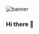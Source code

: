 ![banner](https://www.canva.com/design/DAEuXMTh-ZU/faqW0IgqVTE9PXVAeaQ1FA/view?utm_content=DAEuXMTh-ZU&utm_campaign=designshare&utm_medium=link&utm_source=sharebutton&mode=preview)

### Hi there 👋

<!--
**SmartWabbit/SmartWabbit** is a ✨ _special_ ✨ repository because its `README.md` (this file) appears on your GitHub profile.

Here are some ideas to get you started:

- 🔭 I’m currently working on ...
- 🌱 I’m currently learning ...
- 👯 I’m looking to collaborate on ...
- 🤔 I’m looking for help with ...
- 💬 Ask me about ...
- 📫 How to reach me: ...
- 😄 Pronouns: ...
- ⚡ Fun fact: ...
-->
